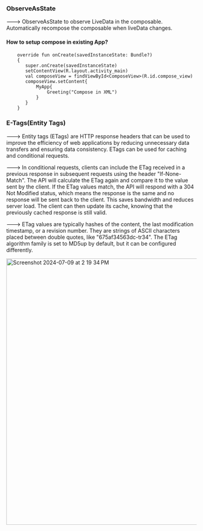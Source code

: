 ### ObserveAsState

---> ObserveAsState to observe LiveData in the composable. Automatically recompose the composable when liveData changes.

#### How to setup compose in existing App?

        override fun onCreate(savedInstanceState: Bundle?)
        {
           super.onCreate(savedInstanceState)
           setContentView(R.layout.activity_main)
           val composeView = findViewById<ComposeView>(R.id.compose_view)
           composeView.setContent{
               MyApp{
                   Greeting("Compose in XML")
               }
           }
        }

### E-Tags(Entity Tags)

---> Entity tags (ETags) are HTTP response headers that can be used to improve the efficiency of web applications by reducing unnecessary data transfers and ensuring data consistency. ETags can be used for caching and conditional requests. 

---> In conditional requests, clients can include the ETag received in a previous response in subsequent requests using the header "If-None-Match". The API will calculate the ETag again and compare it to the value sent by the client. If the ETag values match, the API will respond with a 304 Not Modified status, which means the response is the same and no response will be sent back to the client. This saves bandwidth and reduces server load. The client can then update its cache, knowing that the previously cached response is still valid. 

---> ETag values are typically hashes of the content, the last modification timestamp, or a revision number. They are strings of ASCII characters placed between double quotes, like "675af34563dc-tr34". The ETag algorithm family is set to MD5up by default, but it can be configured differently.

<img width="703" alt="Screenshot 2024-07-09 at 2 19 34 PM" src="https://github.com/mkathiravan/Android-Notes/assets/39657409/15a293df-9fca-4d46-ad63-04b0c04f4368">

